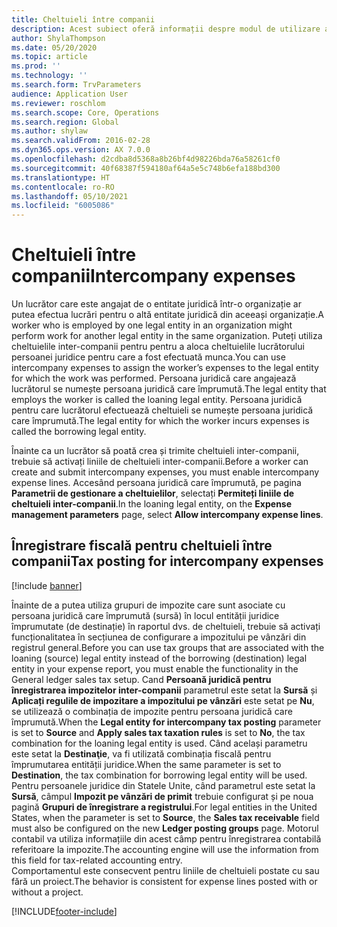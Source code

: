 ```yaml
---
title: Cheltuieli între companii
description: Acest subiect oferă informații despre modul de utilizare a cheltuielilor inter-companii pentru a aloca cheltuielile unui lucrător persoanei juridice pentru care a fost efectuată munca.
author: ShylaThompson
ms.date: 05/20/2020
ms.topic: article
ms.prod: ''
ms.technology: ''
ms.search.form: TrvParameters
audience: Application User
ms.reviewer: roschlom
ms.search.scope: Core, Operations
ms.search.region: Global
ms.author: shylaw
ms.search.validFrom: 2016-02-28
ms.dyn365.ops.version: AX 7.0.0
ms.openlocfilehash: d2cdba8d5368a8b26bf4d98226bda76a58261cf0
ms.sourcegitcommit: 40f68387f594180af64a5e5c748b6efa188bd300
ms.translationtype: HT
ms.contentlocale: ro-RO
ms.lasthandoff: 05/10/2021
ms.locfileid: "6005086"
---
```

# <a name="intercompany-expenses"></a><span data-ttu-id="c1a56-103">Cheltuieli între companii</span><span class="sxs-lookup"><span data-stu-id="c1a56-103">Intercompany expenses</span></span>

<span data-ttu-id="c1a56-104">Un lucrător care este angajat de o entitate juridică într-o organizație ar putea efectua lucrări pentru o altă entitate juridică din aceeași organizație.</span><span class="sxs-lookup"><span data-stu-id="c1a56-104">A worker who is employed by one legal entity in an organization might perform work for another legal entity in the same organization.</span></span> <span data-ttu-id="c1a56-105">Puteți utiliza cheltuielile inter-companii pentru pentru a aloca cheltuielile lucrătorului persoanei juridice pentru care a fost efectuată munca.</span><span class="sxs-lookup"><span data-stu-id="c1a56-105">You can use intercompany expenses to assign the worker’s expenses to the legal entity for which the  work was performed.</span></span> <span data-ttu-id="c1a56-106">Persoana juridică care angajează lucrătorul se numește persoana juridică care împrumută.</span><span class="sxs-lookup"><span data-stu-id="c1a56-106">The legal entity that employs the worker is called the loaning legal entity.</span></span> <span data-ttu-id="c1a56-107">Persoana juridică pentru care lucrătorul efectuează cheltuieli se numește persoana juridică care împrumută.</span><span class="sxs-lookup"><span data-stu-id="c1a56-107">The legal entity for which the worker incurs expenses is called the borrowing legal entity.</span></span> 

<span data-ttu-id="c1a56-108">Înainte ca un lucrător să poată crea și trimite cheltuieli inter-companii, trebuie să activați liniile de cheltuieli inter-companii.</span><span class="sxs-lookup"><span data-stu-id="c1a56-108">Before a worker can create and submit intercompany expenses, you must enable intercompany expense lines.</span></span> <span data-ttu-id="c1a56-109">Accesând persoana juridică care împrumută, pe pagina **Parametrii de gestionare a cheltuielilor**, selectați **Permiteți liniile de cheltuieli inter-companii**.</span><span class="sxs-lookup"><span data-stu-id="c1a56-109">In the loaning legal entity, on the **Expense management parameters** page, select **Allow intercompany expense lines**.</span></span> 

## <a name="tax-posting-for-intercompany-expenses"></a><span data-ttu-id="c1a56-110">Înregistrare fiscală pentru cheltuieli între companii</span><span class="sxs-lookup"><span data-stu-id="c1a56-110">Tax posting for intercompany expenses</span></span>

[!include [banner](../includes/banner.md)]

<span data-ttu-id="c1a56-111">Înainte de a putea utiliza grupuri de impozite care sunt asociate cu persoana juridică care împrumută (sursă) în locul entității juridice împrumutate (de destinație) în raportul dvs. de cheltuieli, trebuie să activați funcționalitatea în secțiunea de configurare a impozitului pe vânzări din registrul general.</span><span class="sxs-lookup"><span data-stu-id="c1a56-111">Before you can use tax groups that are associated with the loaning (source) legal entity instead of the borrowing (destination) legal entity in your expense report, you must enable the functionality in the General ledger sales tax setup.</span></span> <span data-ttu-id="c1a56-112">Cand **Persoană juridică pentru înregistrarea impozitelor inter-companii** parametrul este setat la **Sursă** și **Aplicați regulile de impozitare a impozitului pe vânzări** este setat pe **Nu**, se utilizează o combinația de impozite pentru persoana juridică care împrumută.</span><span class="sxs-lookup"><span data-stu-id="c1a56-112">When the **Legal entity for intercompany tax posting** parameter is set to **Source** and **Apply sales tax taxation rules** is set to **No**, the tax combination for the loaning legal entity is used.</span></span> <span data-ttu-id="c1a56-113">Când același parametru este setat la **Destinaţie**, va fi utilizată combinația fiscală pentru împrumutarea entității juridice.</span><span class="sxs-lookup"><span data-stu-id="c1a56-113">When the same parameter is set to **Destination**, the tax combination for borrowing legal entity will be used.</span></span> <span data-ttu-id="c1a56-114">Pentru persoanele juridice din Statele Unite, când parametrul este setat la **Sursă**, câmpul **Impozit pe vânzări de primit** trebuie configurat și pe noua pagină **Grupuri de înregistrare a registrului**.</span><span class="sxs-lookup"><span data-stu-id="c1a56-114">For legal entities in the United States, when the parameter is set to **Source**, the **Sales tax receivable** field must also be configured on the new **Ledger posting groups** page.</span></span> <span data-ttu-id="c1a56-115">Motorul contabil va utiliza informațiile din acest câmp pentru înregistrarea contabilă referitoare la impozite.</span><span class="sxs-lookup"><span data-stu-id="c1a56-115">The accounting engine will use the information from this field for tax-related accounting entry.</span></span>   
<span data-ttu-id="c1a56-116">Comportamentul este consecvent pentru liniile de cheltuieli postate cu sau fără un proiect.</span><span class="sxs-lookup"><span data-stu-id="c1a56-116">The behavior is consistent for expense lines posted with or without a project.</span></span>  


[!INCLUDE[footer-include](../includes/footer-banner.md)]